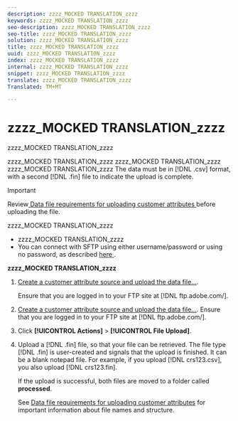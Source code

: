 ```yaml
---
description: zzzz_MOCKED TRANSLATION_zzzz
keywords: zzzz_MOCKED TRANSLATION_zzzz
seo-description: zzzz_MOCKED TRANSLATION_zzzz
seo-title: zzzz_MOCKED TRANSLATION_zzzz
solution: zzzz_MOCKED TRANSLATION_zzzz
title: zzzz_MOCKED TRANSLATION_zzzz
uuid: zzzz_MOCKED TRANSLATION_zzzz
index: zzzz_MOCKED TRANSLATION_zzzz
internal: zzzz_MOCKED TRANSLATION_zzzz
snippet: zzzz_MOCKED TRANSLATION_zzzz
translate: zzzz_MOCKED TRANSLATION_zzzz
Translated: TM+MT

---
```



# zzzz_MOCKED TRANSLATION_zzzz

zzzz_MOCKED TRANSLATION_zzzz

zzzz_MOCKED TRANSLATION_zzzz zzzz_MOCKED TRANSLATION_zzzz zzzz_MOCKED TRANSLATION_zzzz The data must be in [!DNL  .csv] format, with a second [!DNL  .fin] file to indicate the upload is complete.

> [!IMPORTANT]
> 
> Review[ Data file requirements for uploading customer attributes ](tables.md)  before uploading the file.



zzzz_MOCKED TRANSLATION_zzzz

* zzzz_MOCKED TRANSLATION_zzzz
* You can connect with SFTP using either username/password or using no password, as described [ here ](https://marketing.adobe.com/resources/help/en_US/whitepapers/ftp/?f=ftp_sftp_cert_auth).

**zzzz_MOCKED TRANSLATION_zzzz**

1. [Create a customer attribute source and upload the data file...](tables.md).

   Ensure that you are logged in to your FTP site at [!DNL  ftp.adobe.com/<sftpname>].

1. [Create a customer attribute source and upload the data file...](tables.md).
Ensure that you are logged in to your FTP site at [!DNL  ftp.adobe.com/<sftpname>].

1. Click **[!UICONTROL  Actions]** > **[!UICONTROL  File Upload]**.

1. Upload a [!DNL  .fin] file, so that your file can be retrieved.
The file type [!DNL  .fin] is user-created and signals that the upload is finished. It can be a blank notepad file. For example, if you upload [!DNL  crs123.csv], you also upload [!DNL  crs123.fin].

   If the upload is successful, both files are moved to a folder called **processed**.

   See [Data file requirements for uploading customer attributes](tables.md) for important information about file names and structure.
